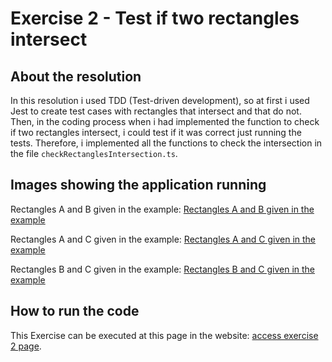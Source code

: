 # Exercise 2 - Test if two rectangles intersect

## About the resolution

In this resolution i used TDD (Test-driven development), so at first i used Jest to create test cases with rectangles that intersect and that do not. Then, in the coding process when i had implemented the function to check if two rectangles intersect, i could test if it was correct just running the tests. Therefore, i implemented all the functions to check the intersection in the file `checkRectanglesIntersection.ts`.

## Images showing the application running

Rectangles A and B given in the example:
[Rectangles A and B given in the example](assets/Rectangles1.png)

Rectangles A and C given in the example:
[Rectangles A and C given in the example](assets/Rectangles2.png)

Rectangles B and C given in the example:
[Rectangles B and C given in the example](assets/Rectangles3.png)

## How to run the code

This Exercise can be executed at this page in the website: [access exercise 2 page](https://codex-pre-qualification-test.web.app/exercise2).
